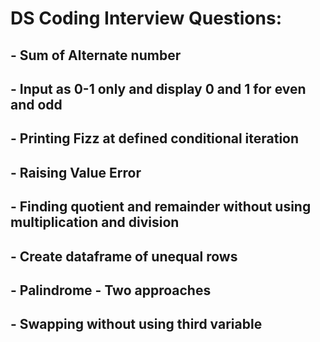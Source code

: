 # DS Coding Interview Questions:
## - Sum of Alternate number
## - Input as 0-1 only and display 0 and 1 for even and odd
## - Printing Fizz at defined conditional iteration
## - Raising Value Error
## - Finding quotient and remainder without using multiplication and division
## - Create dataframe of unequal rows
## - Palindrome - Two approaches
## - Swapping without using third variable
